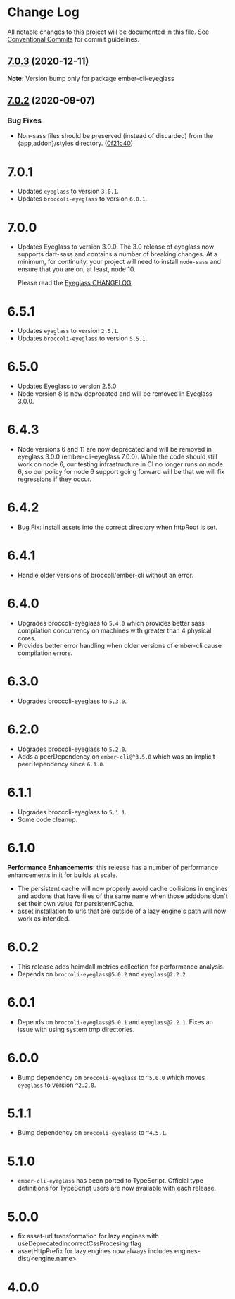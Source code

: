 # Change Log

All notable changes to this project will be documented in this file.
See [Conventional Commits](https://conventionalcommits.org) for commit guidelines.

## [7.0.3](https://github.com/linkedin/eyeglass/compare/ember-cli-eyeglass@7.0.2...ember-cli-eyeglass@7.0.3) (2020-12-11)

**Note:** Version bump only for package ember-cli-eyeglass





## [7.0.2](https://github.com/linkedin/eyeglass/compare/ember-cli-eyeglass@7.0.1...ember-cli-eyeglass@7.0.2) (2020-09-07)


### Bug Fixes

* Non-sass files should be preserved (instead of discarded) from the {app,addon}/styles directory. ([0f21c40](https://github.com/linkedin/eyeglass/commit/0f21c40127e58820495d195c588f5df80ea36b47))





# 7.0.1

* Updates `eyeglass` to version `3.0.1`.
* Updates `broccoli-eyeglass` to version `6.0.1`.

# 7.0.0

* Updates Eyeglass to version 3.0.0. The 3.0 release of eyeglass now supports
  dart-sass and contains a number of breaking changes. At a minimum, for
  continuity, your project will need to install `node-sass` and ensure that
  you are on, at least, node 10.

  Please read the [Eyeglass CHANGELOG](../eyeglass/CHANGELOG.md).

# 6.5.1
* Updates `eyeglass` to version `2.5.1`.
* Updates `broccoli-eyeglass` to version `5.5.1`.

# 6.5.0

* Updates Eyeglass to version 2.5.0
* Node version 8 is now deprecated and will be removed in Eyeglass 3.0.0.

# 6.4.3

* Node versions 6 and 11 are now deprecated and will be removed in
  eyeglass 3.0.0 (ember-cli-eyeglass 7.0.0). While the code should still
  work on node 6, our testing infrastructure in CI no longer runs on node
  6, so our policy for node 6 support going forward will be that we will
  fix regressions if they occur.

# 6.4.2

* Bug Fix: Install assets into the correct directory when httpRoot
  is set.

# 6.4.1

* Handle older versions of broccoli/ember-cli without an error.

# 6.4.0

* Upgrades broccoli-eyeglass to `5.4.0` which provides
  better sass compilation concurrency on machines with greater than 4 physical cores.
* Provides better error handling when older versions of ember-cli cause compilation errors.

# 6.3.0

* Upgrades broccoli-eyeglass to `5.3.0`.

# 6.2.0

* Upgrades broccoli-eyeglass to `5.2.0`.
* Adds a peerDependency on `ember-cli@^3.5.0` which was
  an implicit peerDependency since `6.1.0`.

# 6.1.1

* Upgrades broccoli-eyeglass to `5.1.1`.
* Some code cleanup.

# 6.1.0

**Performance Enhancements**: this release has a number of performance
enhancements in it for builds at scale.

* The persistent cache will now properly avoid cache collisions in engines and
  addons that have files of the same name when those adddons don't set their
  own value for persistentCache.
* asset installation to urls that are outside of a lazy engine's path will
  now work as intended.

# 6.0.2

* This release adds heimdall metrics collection for performance analysis.
* Depends on `broccoli-eyeglass@5.0.2` and `eyeglass@2.2.2`.

# 6.0.1

* Depends on `broccoli-eyeglass@5.0.1` and `eyeglass@2.2.1`. Fixes an issue with using system tmp directories.

# 6.0.0

* Bump dependency on `broccoli-eyeglass` to `^5.0.0` which moves `eyeglass` to version `^2.2.0`.

# 5.1.1

* Bump dependency on `broccoli-eyeglass` to `^4.5.1`.

# 5.1.0

* `ember-cli-eyeglass` has been ported to TypeScript. Official type definitions for TypeScript users are now available with each release.

# 5.0.0

  * fix asset-url transformation for lazy engines with useDeprecatedIncorrectCssProcesing flag
  * assetHttpPrefix for lazy engines now always includes engines-dist/<engine.name>

# 4.0.0
